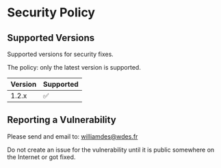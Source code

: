# Security Policy

## Supported Versions

Supported versions for security fixes.

The policy: only the latest version is supported.

| Version | Supported          |
| ------- | ------------------ |
| 1.2.x   | :white_check_mark: |

## Reporting a Vulnerability

Please send and email to: williamdes@wdes.fr

Do not create an issue for the vulnerability until it is public somewhere on the Internet or got fixed.
